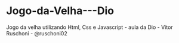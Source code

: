 # Jogo-da-Velha---Dio
Jogo da velha utilizando Html, Css e Javascript - aula da Dio - Vitor Ruschoni - @ruschoni02

